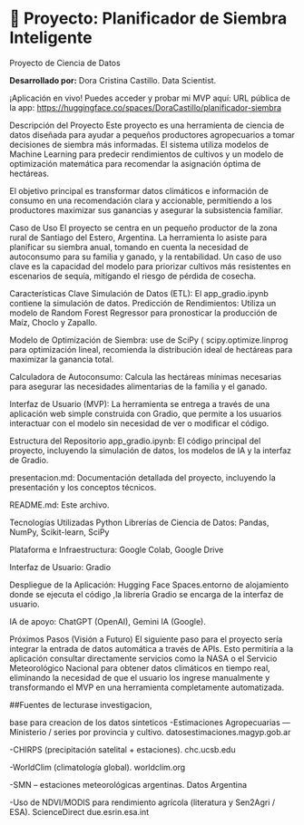 # 🌾 Proyecto: Planificador de Siembra Inteligente

Proyecto de Ciencia de Datos

**Desarrollado por:** Dora Cristina Castillo. Data Scientist.

¡Aplicación en vivo! Puedes acceder y probar mi MVP aquí: 
URL pública de la app: https://huggingface.co/spaces/DoraCastillo/planificador-siembra

Descripción del Proyecto
Este proyecto es una herramienta de ciencia de datos diseñada para ayudar a pequeños productores agropecuarios a tomar decisiones de siembra más informadas. El sistema utiliza modelos de Machine Learning para predecir rendimientos de cultivos y un modelo de optimización matemática para recomendar la asignación óptima de hectáreas.

El objetivo principal es transformar datos climáticos e información de consumo en una recomendación clara y accionable, permitiendo a los productores maximizar sus ganancias y asegurar la subsistencia familiar.

Caso de Uso
El proyecto se centra en un pequeño productor de la zona rural de Santiago del Estero, Argentina. La herramienta lo asiste para planificar su siembra anual, tomando en cuenta la necesidad de autoconsumo para su familia y ganado, y la rentabilidad. Un caso de uso clave es la capacidad del modelo para priorizar cultivos más resistentes en escenarios de sequía, mitigando el riesgo de pérdida de cosecha.

Características Clave
Simulación de Datos (ETL): El app_gradio.ipynb contiene la simulación de datos. 
Predicción de Rendimientos: Utiliza un modelo de Random Forest Regressor para pronosticar la producción de Maíz, Choclo y Zapallo.

Modelo de Optimización de Siembra: use de SciPy ( scipy.optimize.linprog para optimización lineal, recomienda la distribución ideal de hectáreas para maximizar la ganancia total.

Calculadora de Autoconsumo: Calcula las hectáreas mínimas necesarias para asegurar las necesidades alimentarias de la familia y el ganado.

Interfaz de Usuario (MVP): La herramienta se entrega a través de una aplicación web simple construida con Gradio, que permite a los usuarios interactuar con el modelo sin necesidad de ver o modificar el código.

Estructura del Repositorio
app_gradio.ipynb: El código principal del proyecto, incluyendo la simulación de datos, los modelos de IA y la interfaz de Gradio.

presentacion.md: Documentación detallada del proyecto, incluyendo la presentación  y los conceptos técnicos.

README.md: Este archivo.

Tecnologías Utilizadas
Python
Librerías de Ciencia de Datos: Pandas, NumPy, Scikit-learn, SciPy

Plataforma e Infraestructura: Google Colab, Google Drive

Interfaz de Usuario: Gradio

Despliegue de la Aplicación: Hugging Face Spaces.entorno de alojamiento donde se ejecuta el código ,la librería Gradio se encarga de la interfaz de usuario.

IA de apoyo: ChatGPT (OpenAI), Gemini IA (Google).

Próximos Pasos (Visión a Futuro)
El siguiente paso para el proyecto sería integrar la entrada de datos automática a través de APIs. Esto permitiría a la aplicación consultar directamente servicios como la NASA o el Servicio Meteorológico Nacional para obtener datos climáticos en tiempo real, eliminando la necesidad de que el usuario los ingrese manualmente y transformando el MVP en una herramienta completamente automatizada.

##Fuentes de lecturase investigacion, 

base para creacion de los datos sinteticos
-Estimaciones Agropecuarias — Ministerio / series por provincia y cultivo. 
datosestimaciones.magyp.gob.ar

-CHIRPS (precipitación satelital + estaciones). 
chc.ucsb.edu

-WorldClim (climatología global). 
worldclim.org

-SMN – estaciones meteorológicas argentinas. 
Datos Argentina

-Uso de NDVI/MODIS para rendimiento agrícola (literatura y Sen2Agri / ESA). 
ScienceDirect
due.esrin.esa.int

